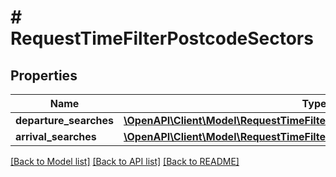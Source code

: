 # # RequestTimeFilterPostcodeSectors

## Properties

Name | Type | Description | Notes
------------ | ------------- | ------------- | -------------
**departure_searches** | [**\OpenAPI\Client\Model\RequestTimeFilterPostcodeSectorsDepartureSearch[]**](RequestTimeFilterPostcodeSectorsDepartureSearch.md) |  | [optional]
**arrival_searches** | [**\OpenAPI\Client\Model\RequestTimeFilterPostcodeSectorsArrivalSearch[]**](RequestTimeFilterPostcodeSectorsArrivalSearch.md) |  | [optional]

[[Back to Model list]](../../README.md#models) [[Back to API list]](../../README.md#endpoints) [[Back to README]](../../README.md)
